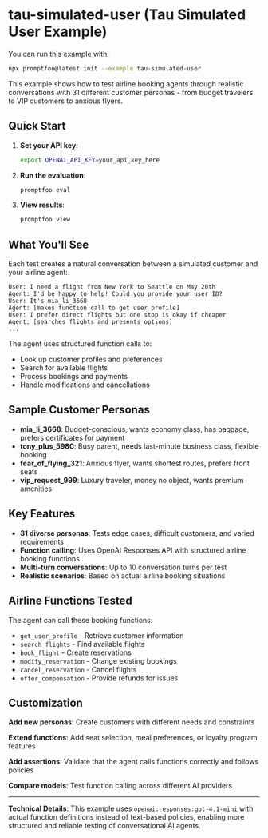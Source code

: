 # tau-simulated-user (Tau Simulated User Example)

You can run this example with:

```bash
npx promptfoo@latest init --example tau-simulated-user
```

This example shows how to test airline booking agents through realistic conversations with 31 different customer personas - from budget travelers to VIP customers to anxious flyers.

## Quick Start

1. **Set your API key**:

   ```bash
   export OPENAI_API_KEY=your_api_key_here
   ```

2. **Run the evaluation**:

   ```bash
   promptfoo eval
   ```

3. **View results**:
   ```bash
   promptfoo view
   ```

## What You'll See

Each test creates a natural conversation between a simulated customer and your airline agent:

```
User: I need a flight from New York to Seattle on May 20th
Agent: I'd be happy to help! Could you provide your user ID?
User: It's mia_li_3668
Agent: [makes function call to get user profile]
User: I prefer direct flights but one stop is okay if cheaper
Agent: [searches flights and presents options]
...
```

The agent uses structured function calls to:

- Look up customer profiles and preferences
- Search for available flights
- Process bookings and payments
- Handle modifications and cancellations

## Sample Customer Personas

- **mia_li_3668**: Budget-conscious, wants economy class, has baggage, prefers certificates for payment
- **tony_plus_5980**: Busy parent, needs last-minute business class, flexible booking
- **fear_of_flying_321**: Anxious flyer, wants shortest routes, prefers front seats
- **vip_request_999**: Luxury traveler, money no object, wants premium amenities

## Key Features

- **31 diverse personas**: Tests edge cases, difficult customers, and varied requirements
- **Function calling**: Uses OpenAI Responses API with structured airline booking functions
- **Multi-turn conversations**: Up to 10 conversation turns per test
- **Realistic scenarios**: Based on actual airline booking situations

## Airline Functions Tested

The agent can call these booking functions:

- `get_user_profile` - Retrieve customer information
- `search_flights` - Find available flights
- `book_flight` - Create reservations
- `modify_reservation` - Change existing bookings
- `cancel_reservation` - Cancel flights
- `offer_compensation` - Provide refunds for issues

## Customization

**Add new personas**: Create customers with different needs and constraints

**Extend functions**: Add seat selection, meal preferences, or loyalty program features

**Add assertions**: Validate that the agent calls functions correctly and follows policies

**Compare models**: Test function calling across different AI providers

---

**Technical Details**: This example uses `openai:responses:gpt-4.1-mini` with actual function definitions instead of text-based policies, enabling more structured and reliable testing of conversational AI agents.
